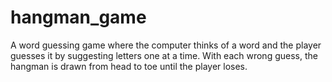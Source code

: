 # hangman_game
A word guessing game where the computer thinks of a word and the player guesses it by
suggesting letters one at a time. With each wrong guess, the hangman is drawn from
head to toe until the player loses.